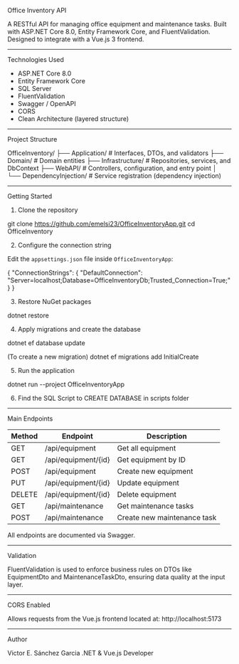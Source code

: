 
Office Inventory API

A RESTful API for managing office equipment and maintenance tasks. Built with ASP.NET Core 8.0, Entity Framework Core, and FluentValidation. Designed to integrate with a Vue.js 3 frontend.

---

Technologies Used

- ASP.NET Core 8.0
- Entity Framework Core
- SQL Server
- FluentValidation
- Swagger / OpenAPI
- CORS
- Clean Architecture (layered structure)

---

Project Structure

OfficeInventory/
├── Application/               # Interfaces, DTOs, and validators
├── Domain/                    # Domain entities
├── Infrastructure/            # Repositories, services, and DbContext
├── WebAPI/                    # Controllers, configuration, and entry point
│   └── DependencyInjection/   # Service registration (dependency injection)

---
 Getting Started

1. Clone the repository

git clone https://github.com/emelsi23/OfficeInventoryApp.git
cd OfficeInventory

2. Configure the connection string

Edit the `appsettings.json` file inside `OfficeInventoryApp`:

{
  "ConnectionStrings": {
    "DefaultConnection": "Server=localhost;Database=OfficeInventoryDb;Trusted_Connection=True;"
  }
}

3. Restore NuGet packages

dotnet restore

4. Apply migrations and create the database

dotnet ef database update

(To create a new migration)
dotnet ef migrations add InitialCreate

5. Run the application

dotnet run --project OfficeInventoryApp

6. Find the SQL Script to CREATE DATABASE in scripts folder
---

Main Endpoints

| Method | Endpoint               | Description                             |
|--------|------------------------|-----------------------------------------|
| GET    | /api/equipment         | Get all equipment                       |
| GET    | /api/equipment/{id}    | Get equipment by ID                     |
| POST   | /api/equipment         | Create new equipment                    |
| PUT    | /api/equipment/{id}    | Update equipment                        |
| DELETE | /api/equipment/{id}    | Delete equipment                        |
| GET    | /api/maintenance       | Get maintenance tasks                   |
| POST   | /api/maintenance       | Create new maintenance task             |

All endpoints are documented via Swagger.

---

Validation

FluentValidation is used to enforce business rules on DTOs like EquipmentDto and MaintenanceTaskDto, ensuring data quality at the input layer.

---

CORS Enabled

Allows requests from the Vue.js frontend located at:
http://localhost:5173

---

 Author

Victor E. Sánchez Garcia
.NET & Vue.js Developer

